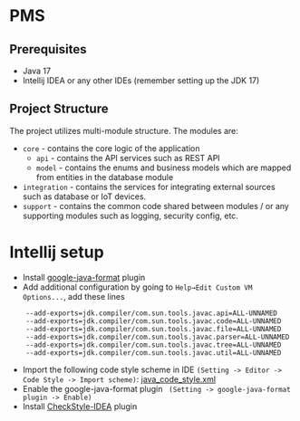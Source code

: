 # PMS

## Prerequisites

- Java 17
- Intellij IDEA or any other IDEs (remember setting up the JDK 17)

## Project Structure

The project utilizes multi-module structure. The modules are:

- `core` - contains the core logic of the application
  - `api` - contains the API services such as REST API
  - `model` - contains the enums and business models which are mapped from entities in the
    database module
- `integration` - contains the services for integrating external sources such as database or IoT
  devices.
- `support` - contains the common code shared between modules / or any supporting modules such as
  logging, security
  config, etc.

# Intellij setup
- Install [google-java-format](https://plugins.jetbrains.com/plugin/8527-google-java-format) plugin
- Add additional configuration by going to `Help→Edit Custom VM Options...`, add these lines
```
    --add-exports=jdk.compiler/com.sun.tools.javac.api=ALL-UNNAMED
    --add-exports=jdk.compiler/com.sun.tools.javac.code=ALL-UNNAMED
    --add-exports=jdk.compiler/com.sun.tools.javac.file=ALL-UNNAMED
    --add-exports=jdk.compiler/com.sun.tools.javac.parser=ALL-UNNAMED
    --add-exports=jdk.compiler/com.sun.tools.javac.tree=ALL-UNNAMED
    --add-exports=jdk.compiler/com.sun.tools.javac.util=ALL-UNNAMED
```
- Import the following code style scheme in IDE `(Setting -> Editor -> Code Style -> Import scheme)`: [java_code_style.xml](/setup/java_code_style.xml)
- Enable the google-java-format plugin ` (Setting -> google-java-format plugin -> Enable)`
- Install [CheckStyle-IDEA](https://plugins.jetbrains.com/plugin/1065-checkstyle-idea) plugin
